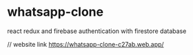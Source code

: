 # whatsapp-clone
react redux and firebase authentication with firestore database


// website link 
https://whatsapp-clone-c27ab.web.app/
